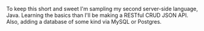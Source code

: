 To keep this short and sweet I'm sampling my second server-side language, Java.
Learning the basics than I'll be making a RESTful CRUD JSON API. Also, adding
a database of some kind via MySQL or Postgres.

